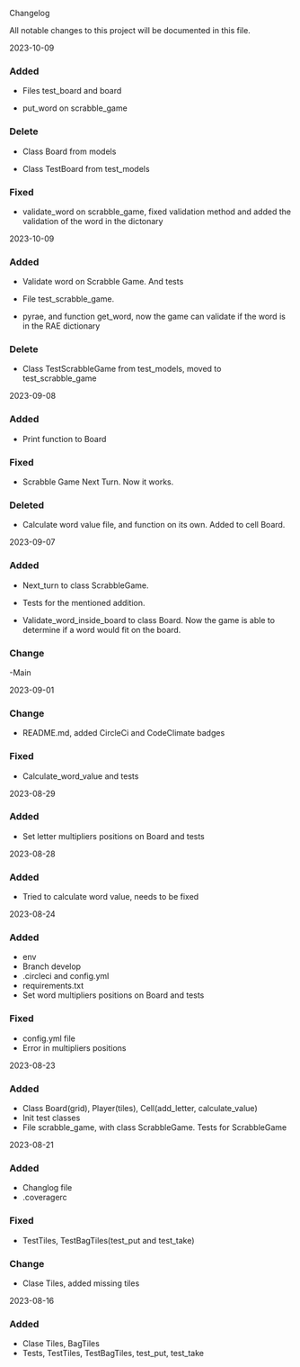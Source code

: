 Changelog

All notable changes to this project will be documented in this file.

2023-10-09

### Added

- Files test_board and board

- put_word on scrabble_game

### Delete 

- Class Board from models

- Class TestBoard from test_models

### Fixed

- validate_word on scrabble_game, fixed validation method and added the validation of the word in the dictonary

2023-10-09

### Added

- Validate word on Scrabble Game. And tests

- File test_scrabble_game.

- pyrae, and function get_word, now the game can validate if the word is in the RAE dictionary

### Delete

- Class TestScrabbleGame from test_models, moved to test_scrabble_game

2023-09-08

### Added

- Print function to Board

### Fixed

- Scrabble Game Next Turn. Now it works.

### Deleted

- Calculate word value file, and function on its own. Added to cell Board.

2023-09-07

### Added

- Next_turn to class ScrabbleGame.

- Tests for the mentioned addition.

- Validate_word_inside_board to class Board. Now the game is able to determine if a word would fit on the board.

### Change

-Main

2023-09-01

### Change

- README.md, added CircleCi and CodeClimate badges

### Fixed
- Calculate_word_value and tests


2023-08-29

### Added

- Set letter multipliers positions on Board and tests

2023-08-28

### Added
- Tried to calculate word value, needs to be fixed

2023-08-24

### Added
- env
- Branch develop
- .circleci and config.yml
- requirements.txt
- Set word multipliers positions on Board and tests

### Fixed
- config.yml file
- Error in multipliers positions

2023-08-23 

### Added
- Class Board(grid), Player(tiles), Cell(add_letter, calculate_value)
- Init test classes
- File scrabble_game, with class ScrabbleGame. Tests for ScrabbleGame

2023-08-21

### Added
- Changlog file
- .coveragerc

### Fixed
- TestTiles, TestBagTiles(test_put and test_take)

### Change
- Clase Tiles, added missing tiles


2023-08-16

### Added
- Clase Tiles, BagTiles
- Tests, TestTiles, TestBagTiles, test_put, test_take


